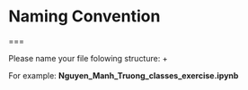 # Naming Convention
===

Please name your file folowing structure: <Name> + <file name>

For example: **Nguyen_Manh_Truong_classes_exercise.ipynb**
